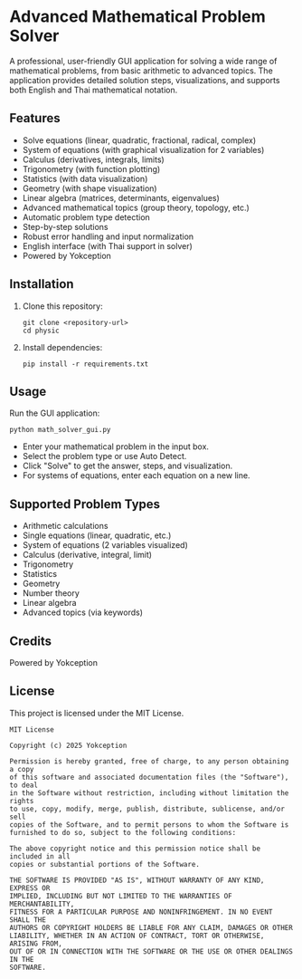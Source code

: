 # Advanced Mathematical Problem Solver

A professional, user-friendly GUI application for solving a wide range of mathematical problems, from basic arithmetic to advanced topics. The application provides detailed solution steps, visualizations, and supports both English and Thai mathematical notation.

## Features
- Solve equations (linear, quadratic, fractional, radical, complex)
- System of equations (with graphical visualization for 2 variables)
- Calculus (derivatives, integrals, limits)
- Trigonometry (with function plotting)
- Statistics (with data visualization)
- Geometry (with shape visualization)
- Linear algebra (matrices, determinants, eigenvalues)
- Advanced mathematical topics (group theory, topology, etc.)
- Automatic problem type detection
- Step-by-step solutions
- Robust error handling and input normalization
- English interface (with Thai support in solver)
- Powered by Yokception

## Installation
1. Clone this repository:
   ```
   git clone <repository-url>
   cd physic
   ```
2. Install dependencies:
   ```
   pip install -r requirements.txt
   ```

## Usage
Run the GUI application:
```
python math_solver_gui.py
```

- Enter your mathematical problem in the input box.
- Select the problem type or use Auto Detect.
- Click "Solve" to get the answer, steps, and visualization.
- For systems of equations, enter each equation on a new line.

## Supported Problem Types
- Arithmetic calculations
- Single equations (linear, quadratic, etc.)
- System of equations (2 variables visualized)
- Calculus (derivative, integral, limit)
- Trigonometry
- Statistics
- Geometry
- Number theory
- Linear algebra
- Advanced topics (via keywords)

## Credits
Powered by Yokception

## License
This project is licensed under the MIT License.

```
MIT License

Copyright (c) 2025 Yokception

Permission is hereby granted, free of charge, to any person obtaining a copy
of this software and associated documentation files (the "Software"), to deal
in the Software without restriction, including without limitation the rights
to use, copy, modify, merge, publish, distribute, sublicense, and/or sell
copies of the Software, and to permit persons to whom the Software is
furnished to do so, subject to the following conditions:

The above copyright notice and this permission notice shall be included in all
copies or substantial portions of the Software.

THE SOFTWARE IS PROVIDED "AS IS", WITHOUT WARRANTY OF ANY KIND, EXPRESS OR
IMPLIED, INCLUDING BUT NOT LIMITED TO THE WARRANTIES OF MERCHANTABILITY,
FITNESS FOR A PARTICULAR PURPOSE AND NONINFRINGEMENT. IN NO EVENT SHALL THE
AUTHORS OR COPYRIGHT HOLDERS BE LIABLE FOR ANY CLAIM, DAMAGES OR OTHER
LIABILITY, WHETHER IN AN ACTION OF CONTRACT, TORT OR OTHERWISE, ARISING FROM,
OUT OF OR IN CONNECTION WITH THE SOFTWARE OR THE USE OR OTHER DEALINGS IN THE
SOFTWARE.
``` 